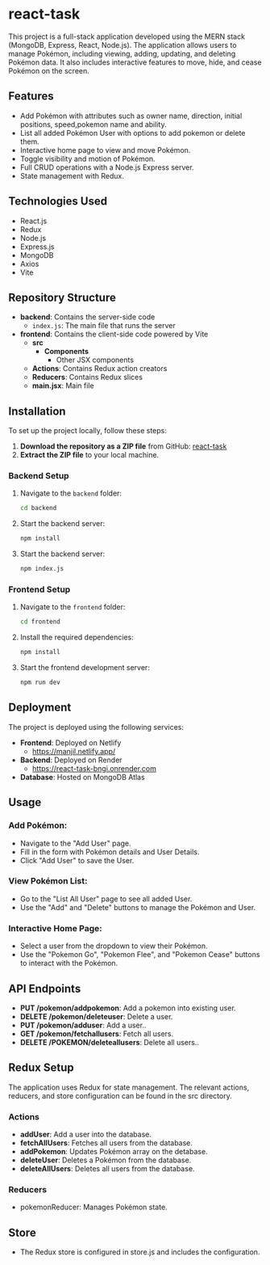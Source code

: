 # react-task

This project is a full-stack application developed using the MERN stack (MongoDB, Express, React, Node.js). The application allows users to manage Pokémon, including viewing, adding, updating, and deleting Pokémon data. It also includes interactive features to move, hide, and cease Pokémon on the screen.

## Features

- Add Pokémon with attributes such as owner name, direction, initial positions, speed,pokemon name and ability.
- List all added Pokémon User with options to add pokemon or delete them.
- Interactive home page to view and move Pokémon.
- Toggle visibility and motion of Pokémon.
- Full CRUD operations with a Node.js Express server.
- State management with Redux.

## Technologies Used

- React.js
- Redux
- Node.js
- Express.js
- MongoDB
- Axios
- Vite

## Repository Structure

- **backend**: Contains the server-side code
  - `index.js`: The main file that runs the server
- **frontend**: Contains the client-side code powered by Vite
  - **src**
    - **Components**
      - Other JSX components
  - **Actions**: Contains Redux action creators
  - **Reducers**: Contains Redux slices
  - **main.jsx**: Main file

## Installation

To set up the project locally, follow these steps:

1. **Download the repository as a ZIP file** from GitHub: [react-task](https://github.com/Manjil246/react-task)
2. **Extract the ZIP file** to your local machine.

### Backend Setup

1. Navigate to the `backend` folder:
   ```sh
   cd backend

2. Start the backend server:
   ```sh
   npm install

3. Start the backend server:
   ```sh
   npm index.js

### Frontend Setup


1. Navigate to the `frontend` folder:
   ```sh
   cd frontend

2. Install the required dependencies:
   ```sh
   npm install

3. Start the frontend development server:
   ```sh
   npm run dev


## Deployment

The project is deployed using the following services:

- **Frontend**: Deployed on Netlify
    - https://manjil.netlify.app/
- **Backend**: Deployed on Render
    - https://react-task-bngi.onrender.com
- **Database**: Hosted on MongoDB Atlas
    
## Usage

### Add Pokémon:

- Navigate to the "Add User" page.
- Fill in the form with Pokémon details and User Details.
- Click "Add User" to save the User.

### View Pokémon List:

- Go to the "List All User" page to see all added User.
- Use the "Add" and "Delete" buttons to manage the Pokémon and User.

### Interactive Home Page:

- Select a user from the dropdown to view their Pokémon.
- Use the "Pokemon Go", "Pokemon Flee", and "Pokemon Cease" buttons to interact with the Pokémon.


## API Endpoints

- **PUT /pokemon/addpokemon**: Add a pokemon into existing user.
- **DELETE /pokemon/deleteuser**: Delete a user.
- **PUT /pokemon/adduser**: Add a user..
- **GET /pokemon/fetchallusers**: Fetch all users.
- **DELETE /POKEMON/deleteallusers**: Delete all users..

## Redux Setup

The application uses Redux for state management. The relevant actions, reducers, and store configuration can be found in the src directory.

### Actions

- **addUser**: Add a user into the database.
- **fetchAllUsers**: Fetches all users from the database.
- **addPokemon**: Updates Pokémon array on the detabase.
- **deleteUser**: Deletes a Pokémon from the database.
- **deleteAllUsers**: Deletes all users from the database.

### Reducers

- pokemonReducer: Manages Pokémon state.

## Store

- The Redux store is configured in store.js and includes the configuration.
